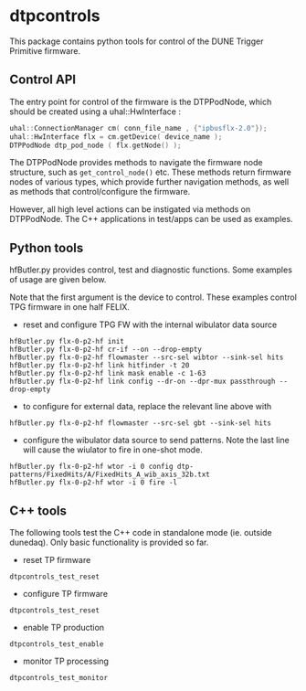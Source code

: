 # dtpcontrols

This package contains python tools for control of the DUNE Trigger Primitive firmware.

## Control API

The entry point for control of the firmware is the DTPPodNode, which should be created using a uhal::HwInterface :

```C++
uhal::ConnectionManager cm( conn_file_name , {"ipbusflx-2.0"});
uhal::HwInterface flx = cm.getDevice( device_name );
DTPPodNode dtp_pod_node ( flx.getNode() );
```

The DTPPodNode provides methods to navigate the firmware node structure, such as `get_control_node()` etc.  These methods return firmware nodes of various types, which provide further navigation methods, as well as methods that control/configure the firmware.

However, all high level actions can be instigated via methods on DTPPodNode. The C++ applications in test/apps can be used as examples. 


## Python tools

hfButler.py provides control, test and diagnostic functions.  Some examples of usage are given below.

Note that the first argument is the device to control. These examples control TPG firmware in one half FELIX.

* reset and configure TPG FW with the internal wibulator data source
```
hfButler.py flx-0-p2-hf init
hfButler.py flx-0-p2-hf cr-if --on --drop-empty
hfButler.py flx-0-p2-hf flowmaster --src-sel wibtor --sink-sel hits
hfButler.py flx-0-p2-hf link hitfinder -t 20
hfButler.py flx-0-p2-hf link mask enable -c 1-63
hfButler.py flx-0-p2-hf link config --dr-on --dpr-mux passthrough --drop-empty
```

* to configure for external data, replace the relevant line above with
```
hfButler.py flx-0-p2-hf flowmaster --src-sel gbt --sink-sel hits
```

* configure the wibulator data source to send patterns.  Note the last line will cause the wiulator to fire in one-shot mode.
```
hfButler.py flx-0-p2-hf wtor -i 0 config dtp-patterns/FixedHits/A/FixedHits_A_wib_axis_32b.txt
hfButler.py flx-0-p2-hf wtor -i 0 fire -l
```

## C++ tools

The following tools test the C++ code in standalone mode (ie. outside dunedaq).  Only basic functionality is provided so far.

* reset TP firmware
```
dtpcontrols_test_reset
```

* configure TP firmware
```
dtpcontrols_test_reset
```

* enable TP production
```
dtpcontrols_test_enable
```

* monitor TP processing
```
dtpcontrols_test_monitor
```

